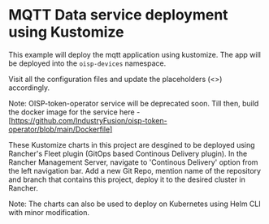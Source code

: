 # MQTT Data service deployment using Kustomize 

This example will deploy the mqtt application
using kustomize. The app will be deployed into the `oisp-devices` namespace.

Visit all the configuration files and update the placeholders (<>) accordingly.

Note: OISP-token-operator service will be deprecated soon. Till then, build the docker image for the service here - [https://github.com/IndustryFusion/oisp-token-operator/blob/main/Dockerfile]

These Kustomize charts in this project are desgined to be deployed using Rancher's Fleet plugin (GitOps based Continous Delivery plugin). In the Rancher Management Server, navigate to 'Continous Delivery' option from the left navigation bar. Add a new Git Repo, mention name of the repository and branch that contains this project, deploy it to the desired cluster in Rancher.

Note: The charts can also be used to deploy on Kubernetes using Helm CLI with minor modification.